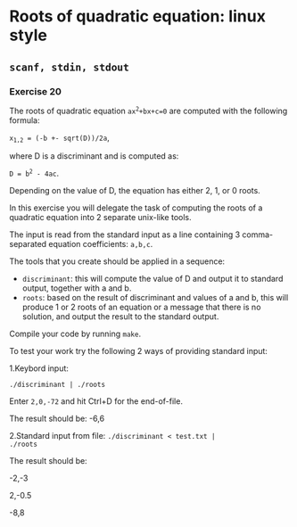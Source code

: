 # Roots of quadratic equation: linux style
## <code>scanf, stdin, stdout</code>
### Exercise 20

The roots of quadratic equation <code>ax<sup>2</sup>+bx+c=0</code> are computed with the following formula:

<code>x<sub>1,2</sub> = (-b +- sqrt(D))/2a</code>,

where D is a discriminant and is computed as:

<code>D = b<sup>2</sup> - 4ac</code>.

Depending on the value of D, the equation has either 2, 1, or 0 roots.


In this exercise you will delegate the task of computing the roots of a quadratic equation into 2 separate unix-like tools.

The input is read from the standard input as a line containing 3 comma-separated equation coefficients:
<code>a,b,c</code>.

The tools that you create should be applied in a sequence:
* <code>discriminant</code>: this will compute the value of D and output it to standard output, together with a and b.
* <code>roots</code>: based on the result of discriminant and values of a and b, this will produce 1 or 2 roots of an equation or a message that there is no solution, and output the result to the standard output.

Compile your code by running <code>make</code>.

To test your work try the following 2 ways of providing standard input:

1.Keybord input:

<code>./discriminant | ./roots </code>

Enter <code>2,0,-72</code> and hit Ctrl+D for the end-of-file.

The result should be: -6,6


2.Standard input from file:
<code>./discriminant < test.txt | ./roots</code>

The result should be:

-2,-3

2,-0.5

-8,8

